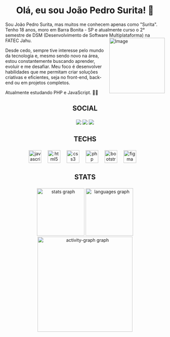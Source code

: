 <h1 align="center">Olá, eu sou João Pedro Surita! 🚀</h1>

<p>
 Sou João Pedro Surita, mas muitos me conhecem apenas como "Surita". Tenho 18 anos, moro em Barra Bonita - SP e atualmente curso o 2° semestre de DSM (Desenvolvimento de Software Multiplataforma) na FATEC Jahu.

<img align="right" width="175" height="175" alt="Image" src="https://github.com/user-attachments/assets/d7aa627e-34c0-4932-9bd9-72c443590556" />
 
 Desde cedo, sempre tive interesse pelo mundo da tecnologia e, mesmo sendo novo na área, estou constantemente buscando aprender, evoluir e me desafiar.
Meu foco é desenvolver habilidades que me permitam criar soluções criativas e eficientes, seja no front-end, back-end ou em projetos completos.

 Atualmente estudando PHP e JavaScript. 👨‍💻
</p>

###

<h2 align="center">SOCIAL</h2>

###

<div align="center">
 <a href="https://www.linkedin.com/in/joão-pedro-surita-38a60a351/" target="_blank"><img src="https://img.shields.io/badge/LinkedIn-0077B5?style=for-the-badge&logo=linkedin&logoColor=white" target="_blank" /></a>
     <a href="mailto:joaopedrosurita490@gmail.com" target="_blank"><img src="https://img.shields.io/badge/Gmail-D14836?style=for-the-badge&logo=gmail&logoColor=white" target="_blank" /></a>
     <a href="https://www.instagram.com/suritakkj/" target="_blank"><img src="https://img.shields.io/badge/Instagram-E4405F?style=for-the-badge&logo=instagram&logoColor=white" target="_blank" /></a>
</div>

###

<h2 align="center">TECHS</h2>

###

<div align="center">
  <img src="https://cdn.jsdelivr.net/gh/devicons/devicon/icons/javascript/javascript-original.svg" height="40" alt="javascript logo"  />
  <img width="12" />
  <img src="https://cdn.jsdelivr.net/gh/devicons/devicon/icons/html5/html5-original.svg" height="40" alt="html5 logo"  />
  <img width="12" />
  <img src="https://cdn.jsdelivr.net/gh/devicons/devicon/icons/css3/css3-original.svg" height="40" alt="css3 logo"  />
  <img width="12" />
  <img src="https://cdn.jsdelivr.net/gh/devicons/devicon@latest/icons/php/php-original.svg" height="40" alt="php logo"/>
  <img width="12" />
  <img src="https://cdn.jsdelivr.net/gh/devicons/devicon@latest/icons/bootstrap/bootstrap-original.svg" height="40" alt="bootstrap logo"/>
  <img width="12" />
  <img src="https://cdn.jsdelivr.net/gh/devicons/devicon@latest/icons/figma/figma-original.svg" height="40" alt="figma logo"/>
  <img width="12" />

</div>

###

<h2 align="center">STATS</h2>

###

<div align="center">
  <img src="https://github-readme-stats.vercel.app/api?username=JoaoSurita&hide_title=false&hide_rank=false&show_icons=true&include_all_commits=true&count_private=true&disable_animations=false&theme=github_dark&locale=en&hide_border=false&order=1" height="150" alt="stats graph"  />
  <img src="https://github-readme-stats.vercel.app/api/top-langs?username=JoaoSurita&locale=en&hide_title=false&layout=compact&card_width=320&langs_count=5&theme=github_dark&hide_border=false&order=2" height="150" alt="languages graph"  />
  <img src="https://github-readme-activity-graph.vercel.app/graph?username=JoaoSurita&radius=16&theme=github-dark&area=true&order=5" height="300" alt="activity-graph graph"  />
</div>

###
